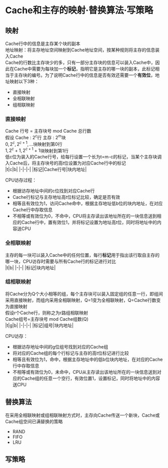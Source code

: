 # Cache和主存的映射·替换算法·写策略
## 映射
Cache行中的信息是主存某个块的副本  
地址映射：将主存地址空间映射到Cache地址空间，按某种规则将主存的信息装入Cache  
Cache的行数比主存块少的多，只有一部分主存块的信息可以装入Cache中，因此在Cache中需要为每块加一个**标记**，指明它是主存的哪一块的副本，此标记相当于主存块的编号。为了说明Cache行中的信息是否有效还需要一个**有效位**，地址映射以下3种：
- 直接映射
- 全相联映射
- 组相联映射

### 直接映射
Cache 行号 = 主存块号 mod Cache 总行数  
假设 Cache : $2^c$行 主存 : $2^m$块  
$0,2^c,2^{c+1},\dots$块映射到第0行  
$1,2^c+1,2^{c+1}+1$块映射到第1行  
低c位为装入的Cache行号，给每行设置一个长为t=m-c的标记，当某个主存块调入Cache后，将主存块号的高t位设置为对应Cache行中的标记  
|t|c|b|
|-|-|-|
|标记|Cache行号|块内地址|  

CPU访存过程：
- 根据访存地址中间的c位找到对应Cache行
- Cache行标记与主存地址高t位标记比较，确定是否有效
- 相等且有效位为1，访问Cache命中，根据主存地址低b位的块内地址，在对应Cache行中存取信息
- 不相等或有效位为0，不命中，CPU将主存读出该地址所在的一块信息送到相应的Cache行中，置有效位1，并将标记设置为地址高t位，同时将地址中的内容送CPU

### 全相联映射
主存的每一块可以装入Cache中的任何位置，每行**标记**用于指出该行取自主存的哪一块，CPU访存时需要与所有Cache行的标记进行对比  
|t|b|
|-|-|
|标记|块内地址|

### 组相联映射
将Cache分为Q个大小相等的组，每个主存块可以装入固定组的任意一行，即组间采用直接映射，而组内采用全相联映射，Q=1变为全相联映射，Q=Cache行数变为直接映射  
假设r个Cache行，则称之为r路组相联映射  
Cache组号=主存块号 mod Cache组数(Q)  
|t|g|b|
|-|-|-|
|标记|组号|块内地址|

CPU访存：
- 根据访存地址中间的g位组号找到对应的Cache组
- 将对应的Cache组的每个行标记与主存的高t位标记进行比较
- 相等且有效位为1，命中，根据主存地址中的低b位块内地址，在对应的Cache行中存取信息
- 不相等或有效位为0，未命中，CPU从主存读出该地址所在的一块信息送到对应的Cache组的任意一个空行，有效位置1，设置标记，同时将地址中的内容送CPU

## 替换算法
在采用全相联映射或组相联映射方式时，主存向Cache传送一个新块，Cache或Cache组空间已满替换的策略
- RAND
- FIFO
- LRU
## 写策略
